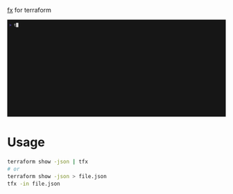 [fx](https://github.com/antonmedv/fx) for terraform

![preview](./preview.gif)

# Usage

```bash
terraform show -json | tfx
# or
terraform show -json > file.json
tfx -in file.json
```
